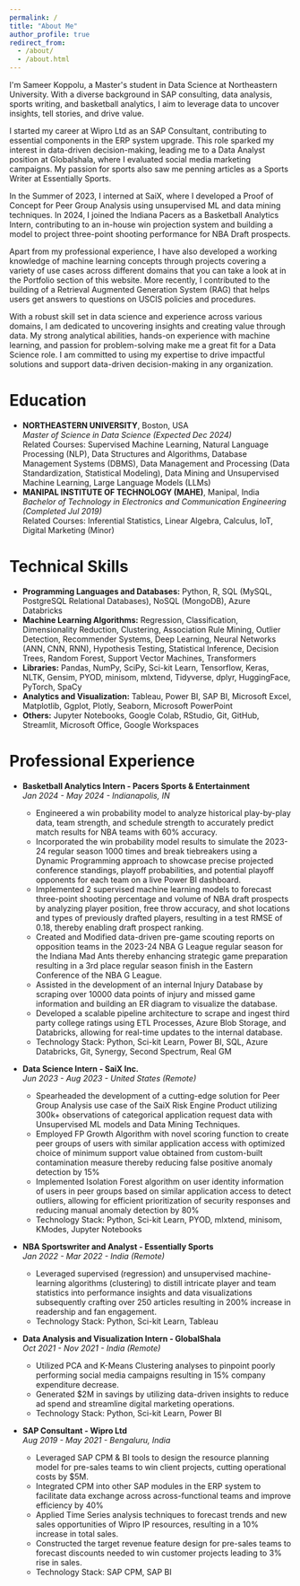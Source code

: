 ```yaml
---
permalink: /
title: "About Me"
author_profile: true
redirect_from: 
  - /about/
  - /about.html
---
```


I'm Sameer Koppolu, a Master's student in Data Science at Northeastern University. With a diverse background in SAP consulting, data analysis, sports writing, and basketball analytics, I aim to leverage data to uncover insights, tell stories, and drive value.

I started my career at Wipro Ltd as an SAP Consultant, contributing to essential components in the ERP system upgrade. This role sparked my interest in data-driven decision-making, leading me to a Data Analyst position at Globalshala, where I evaluated social media marketing campaigns. My passion for sports also saw me penning articles as a Sports Writer at Essentially Sports.

In the Summer of 2023, I interned at SaiX, where I developed a Proof of Concept for Peer Group Analysis using unsupervised ML and data mining techniques. In 2024, I joined the Indiana Pacers as a Basketball Analytics Intern, contributing to an in-house win projection system and building a model to project three-point shooting performance for NBA Draft prospects.

Apart from my professional experience, I have also developed a working knowledge of machine learning concepts through projects covering a variety of use cases across different domains that you can take a look at in the Portfolio section of this website. More recently, I contributed to the building of a Retrieval Augmented Generation System (RAG) that helps users get answers to questions on USCIS policies and procedures.

With a robust skill set in data science and experience across various domains, I am dedicated to uncovering insights and creating value through data. My strong analytical abilities, hands-on experience with machine learning, and passion for problem-solving make me a great fit for a Data Science role. I am committed to using my expertise to drive impactful solutions and support data-driven decision-making in any organization.

Education
======
* **NORTHEASTERN UNIVERSITY**, Boston, USA  
  *Master of Science in Data Science (Expected Dec 2024)*  
  Related Courses: Supervised Machine Learning, Natural Language Processing (NLP), Data Structures and Algorithms, Database Management Systems (DBMS), Data Management and Processing (Data   Standardization, Statistical Modeling), Data Mining and Unsupervised Machine Learning, Large Language Models (LLMs)
* **MANIPAL INSTITUTE OF TECHNOLOGY (MAHE)**, Manipal, India  
  *Bachelor of Technology in Electronics and Communication Engineering (Completed Jul 2019)*  
  Related Courses: Inferential Statistics, Linear Algebra, Calculus, IoT, Digital Marketing (Minor)

Technical Skills
======
* **Programming Languages and Databases:** Python, R, SQL (MySQL, PostgreSQL Relational Databases), NoSQL (MongoDB), Azure Databricks
* **Machine Learning Algorithms:** Regression, Classification, Dimensionality Reduction, Clustering, Association Rule Mining, Outlier Detection, Recommender Systems, Deep Learning, Neural Networks (ANN, CNN, RNN), Hypothesis Testing, Statistical Inference, Decision Trees, Random Forest, Support Vector Machines, Transformers
* **Libraries:** Pandas, NumPy, SciPy, Sci-kit Learn, Tensorflow, Keras, NLTK, Gensim, PYOD, minisom, mlxtend, Tidyverse, dplyr, HuggingFace, PyTorch, SpaCy
* **Analytics and Visualization:** Tableau, Power BI, SAP BI, Microsoft Excel, Matplotlib, Ggplot, Plotly, Seaborn, Microsoft PowerPoint
* **Others:** Jupyter Notebooks, Google Colab, RStudio, Git, GitHub, Streamlit, Microsoft Office, Google Workspaces

Professional Experience
======
* **Basketball Analytics Intern - Pacers Sports & Entertainment**  
  *Jan 2024 - May 2024 - Indianapolis, IN*
  * Engineered a win probability model to analyze historical play-by-play data, team strength, and schedule strength to accurately predict match results for NBA teams with 60% accuracy.
  * Incorporated the win probability model results to simulate the 2023-24 regular season 1000 times and break tiebreakers using a Dynamic Programming approach to showcase precise projected conference standings, playoff probabilities, and potential playoff opponents for each team on a live Power BI dashboard.
  * Implemented 2 supervised machine learning models to forecast three-point shooting percentage and volume of NBA draft prospects by analyzing player position, free throw accuracy, and shot locations and types of previously drafted players, resulting in a test RMSE of 0.18, thereby enabling draft prospect ranking.
  * Created and Modified data-driven pre-game scouting reports on opposition teams in the 2023-24 NBA G League regular season for the Indiana Mad Ants thereby enhancing strategic game preparation resulting in a 3rd place regular season finish in the Eastern Conference of the NBA G League.
  * Assisted in the development of an internal Injury Database by scraping over 10000 data points of injury and missed game information and building an ER diagram to visualize the database.
  * Developed a scalable pipeline architecture to scrape and ingest third party college ratings using ETL Processes, Azure Blob Storage, and Databricks, allowing for real-time updates to the internal database.
  * Technology Stack: Python, Sci-kit Learn, Power BI, SQL, Azure Databricks, Git, Synergy, Second Spectrum, Real GM

* **Data Science Intern - SaiX Inc.**  
  *Jun 2023 - Aug 2023 - United States (Remote)*
  * Spearheaded the development of a cutting-edge solution for Peer Group Analysis use case of the SaiX Risk Engine Product utilizing 300k+ observations of categorical application request data with Unsupervised ML models and Data Mining Techniques.
  * Employed FP Growth Algorithm with novel scoring function to create peer groups of users with similar application access with optimized choice of minimum support value obtained from custom-built contamination measure thereby reducing false positive anomaly detection by 15%
  * Implemented Isolation Forest algorithm on user identity information of users in peer groups based on similar application access to detect outliers, allowing for efficient prioritization of security responses and reducing manual anomaly detection by 80%
  * Technology Stack: Python, Sci-kit Learn, PYOD, mlxtend, minisom, KModes, Jupyter Notebooks

* **NBA Sportswriter and Analyst - Essentially Sports**  
  *Jan 2022 - Mar 2022 - India (Remote)*
  * Leveraged supervised (regression) and unsupervised machine-learning algorithms (clustering) to distill intricate player and team statistics into performance insights and data visualizations subsequently crafting over 250 articles resulting in 200% increase in readership and fan engagement.
  * Technology Stack: Python, Sci-kit Learn, Tableau
  
* **Data Analysis and Visualization Intern - GlobalShala**  
  *Oct 2021 - Nov 2021 - India (Remote)*
  * Utilized PCA and K-Means Clustering analyses to pinpoint poorly performing social media campaigns resulting in 15% company expenditure decrease.
  * Generated $2M in savings by utilizing data-driven insights to reduce ad spend and streamline digital marketing operations.
  * Technology Stack: Python, Sci-kit Learn, Power BI

* **SAP Consultant - Wipro Ltd**  
  *Aug 2019 - May 2021 - Bengaluru, India*
  * Leveraged SAP CPM & BI tools to design the resource planning model for pre-sales teams to win client projects, cutting operational costs by $5M.
  * Integrated CPM into other SAP modules in the ERP system to facilitate data exchange across across-functional teams and improve efficiency by 40%
  * Applied Time Series analysis techniques to forecast trends and new sales opportunities of Wipro IP resources, resulting in a 10% increase in total sales.
  * Constructed the target revenue feature design for pre-sales teams to forecast discounts needed to win customer projects leading to 3% rise in sales.
  * Technology Stack: SAP CPM, SAP BI

